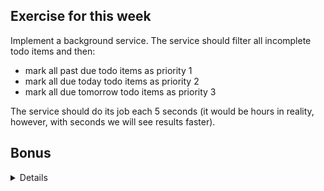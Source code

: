 ## Exercise for this week

Implement a background service.
The service should filter all incomplete todo items and then:

- mark all past due todo items as priority 1
- mark all due today todo items as priority 2
- mark all due tomorrow todo items as priority 3

The service should do its job each 5 seconds (it would be hours in reality, however, with seconds we will see results faster).

## Bonus

<details>

If you're confident in writing tests, write some tests for the background service you'll have implemented.

</details>
